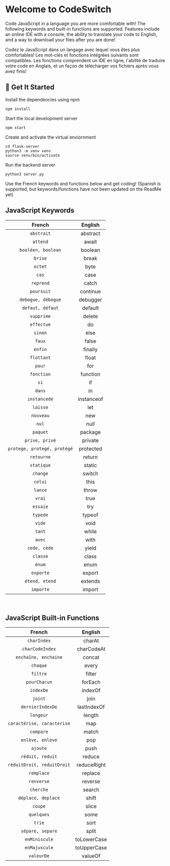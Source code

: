 # Welcome to CodeSwitch

Code JavaScript in a language you are more comfortable with!
The following keywords and built-in functions are supported.
Features include an online IDE with a console, the ability to translate your code to English, and a way to download your files after you are done!


Codez le JavaScript dans un langage avec lequel vous êtes plus comfortables!
Les mot-clés et fonctions intégrées suivants sont compatibles.
Les fonctions comprendent un IDE en ligne, l'abilité de traduire votre code en Anglais, et un façon de télécharger vos fichiers après vous avez finis!

## 🍎 Get It Started

Install the dependencies using npm
```shell
npm install
```

Start the local development server
```shell
npm start
```

Create and activate the virtual enviornment
```shell
cd flask-server
python3 -m venv venv
source venv/bin/activate
```

Run the backend server
```shell
python3 server.py
```

Use the French keywords and functions below and get coding! (Spanish is supported, but keywords/functions have not been updated on the ReadMe yet)

## JavaScript Keywords
      

|French       | English         
| :--------: |:----:| 
| `abstrait` | abstract |
| `attend` | await |
| `booléen, boolean` | boolean |
| `brise` | break |
| `octet` | byte |
| `cas` | case |
| `reprend` | catch |
| `poursuit` | continue |
| `debogue, débogue` | debugger |
| `defaut, défaut` | default |
| `supprime` | delete |
| `effectue` | do |
| `sinon` | else |
| `faux` | false |
| `enfin` | finally |
| `flottant` | float |
| `pour` | for |
| `fonction` | function |
| `si` | if |
| `dans` | in |
| `instancede` | instanceof |
| `laisse` | let |
| `nouveau` | new |
| `nul` | null |
| `paquet` | package |
| `prive, privé` | private |
| `protege, protegé, protégé` | protected |
| `retourne` | return |
| `statique` | static |
| `change` | switch |
| `celui` | this |
| `lance` | throw |
| `vrai` | true |
| `essaie` | try |
| `typede` | typeof |
| `vide` | void |
| `tant` | while |
| `avec` | with |
| `cede, cède` | yield |
| `classe` | class |
| `énum` | enum |
| `exporte` | export |
| `étend, etend` | extends |
| `importe` | import |  


<br>

## JavaScript Built-in Functions


|French       | English  |       
| :--------: |:----:| 
| `charIndex` | charAt |
| `charCodeIndex` | charCodeAt |
| `enchaîne, enchaine` | concat |
| `chaque` | every |
| `filtre` | filter |
| `pourChacun` | forEach |
| `indexDe` | indexOf |
| `joint` | join |
| `dernierIndexDe` | lastIndexOf |
| `longeur` | length |
| `caractérise, caracterise` | map |
| `compare` | match |
| `enlève, enleve` | pop |
| `ajoute` | push |
| `réduit, reduit` | reduce |
| `réduitDroit, reduitDroit` | reduceRight |
| `remplace` | replace |
| `renverse` | reverse |
| `cherche` | search |
| `déplace, deplace` | shift |
| `coupe` | slice |
| `quelques` | some |
| `trie` | sort |
| `sépare, separe` | split |
| `enMiniscule` | toLowerCase |
| `enMajuscule` | toUpperCase |
| `valeurDe` | valueOf |
